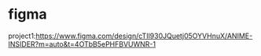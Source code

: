 # figma
project1:https://www.figma.com/design/cTIl930JQuetj05OYVHnuX/ANIME-INSIDER?m=auto&t=4OTbB5ePHFBVUWNR-1

